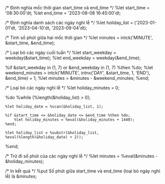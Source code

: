 /* Định nghĩa mốc thời gian start_time và end_time */
%let start_time = '08:30:00'dt;
%let end_time = '2023-08-08 16:45:00'dt;

/* Định nghĩa danh sách các ngày nghỉ lễ */
%let holiday_list = ('2023-01-01'dt, '2023-04-10'dt, '2023-09-04'dt);

/* Tính số phút giữa hai mốc thời gian */
%let minutes = intck('MINUTE', &start_time, &end_time);

/* Loại bỏ các ngày cuối tuần */
%let start_weekday = weekday(&start_time);
%let end_weekday = weekday(&end_time);

%if &start_weekday in (1, 7) or &end_weekday in (1, 7) %then %do;
    %let weekend_minutes = intck('MINUTE', intnx('DAY', &start_time, 1, 'END'), &end_time) + 1;
    %let minutes = &minutes - &weekend_minutes;
%end;

/* Loại bỏ các ngày nghỉ lễ */
%let holiday_minutes = 0;

%do %while (%length(&holiday_list) > 0);

    %let holiday_date = %scan(&holiday_list, 1);

    %if &start_time <= &holiday_date <= &end_time %then %do;
        %let holiday_minutes = %eval(&holiday_minutes + 1440);
    %end;

    %let holiday_list = %substr(&holiday_list, %eval(%length(&holiday_date) + 2));

%end;

/* Trừ đi số phút của các ngày nghỉ lễ */
%let minutes = %eval(&minutes - &holiday_minutes);

/* In kết quả */
%put Số phút giữa start_time và end_time (loại bỏ ngày nghỉ lễ) là &minutes;
